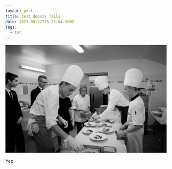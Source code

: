 ```yaml
---
layout: post
title: Test depuis Tails
date: 2021-09-22T15:33:04.500Z
tags:
  - tor
---
```

![restaurant](restau.jpg "Titre de l'image")

Yep